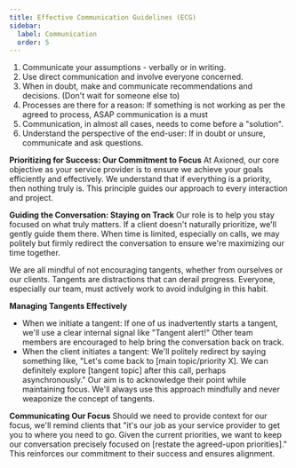 ```yaml
---
title: Effective Communication Guidelines (ECG)
sidebar:
  label: Communication
  order: 5
---
```


1. Communicate your assumptions - verbally or in writing.
2. Use direct communication and involve everyone concerned.
3. When in doubt, make and communicate recommendations and decisions. (Don't wait for someone else to)
4. Processes are there for a reason: If something is not working as per the agreed to process, ASAP communication is a must
5. Communication, in almost all cases, needs to come before a "solution".
6. Understand the perspective of the end-user: If in doubt or unsure, communicate and ask questions.

**Prioritizing for Success: Our Commitment to Focus**
At Axioned, our core objective as your service provider is to ensure we achieve your goals efficiently and effectively. We understand that if everything is a priority, then nothing truly is. This principle guides our approach to every interaction and project.

**Guiding the Conversation: Staying on Track**
Our role is to help you stay focused on what truly matters. If a client doesn't naturally prioritize, we'll gently guide them there. When time is limited, especially on calls, we may politely but firmly redirect the conversation to ensure we're maximizing our time together.

We are all mindful of not encouraging tangents, whether from ourselves or our clients. Tangents are distractions that can derail progress. Everyone, especially our team, must actively work to avoid indulging in this habit.

**Managing Tangents Effectively**
- When we initiate a tangent: If one of us inadvertently starts a tangent, we'll use a clear internal signal like "Tangent alert!" Other team members are encouraged to help bring the conversation back on track.
- When the client initiates a tangent: We'll politely redirect by saying something like, "Let's come back to [main topic/priority X]. We can definitely explore [tangent topic] after this call, perhaps asynchronously." Our aim is to acknowledge their point while maintaining focus. We'll always use this approach mindfully and never weaponize the concept of tangents.

**Communicating Our Focus**
Should we need to provide context for our focus, we'll remind clients that "it's our job as your service provider to get you to where you need to go. Given the current priorities, we want to keep our conversation precisely focused on [restate the agreed-upon priorities]." This reinforces our commitment to their success and ensures alignment.
